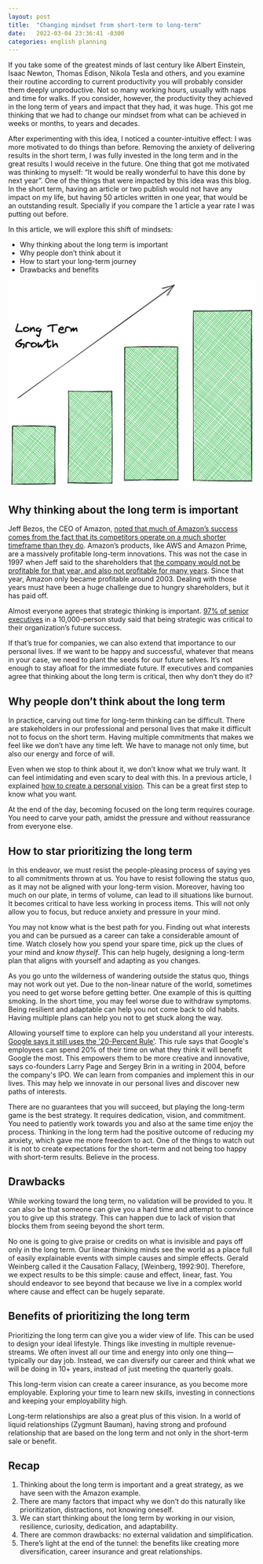 ```yaml
---
layout: post
title:  "Changing mindset from short-term to long-term"
date:   2022-03-04 23:36:41 -0300
categories: english planning
---
```


If you take some of the greatest minds of last century like Albert Einstein, Isaac Newton, Thomas Edison, Nikola Tesla and others, and you examine their routine according to current productivity you will probably consider them deeply unproductive. Not so many working hours, usually with naps and time for walks. If you consider, however, the productivity they achieved in the long term of years and impact that they had, it was huge. This got me thinking that we had to change our mindset from what can be achieved in weeks or months, to years and decades. 

After experimenting with this idea, I noticed a counter-intuitive effect: I was more motivated to do things than before. Removing the anxiety of delivering results in the short term, I was fully invested in the long term and in the great results I would receive in the future. One thing that got me motivated was thinking to myself: “It would be really wonderful to have this done by next year”. One of the things that were impacted by this idea was this blog. In the short term, having an article or two publish would not have any impact on my life, but having 50 articles written in one year, that would be an outstanding result. Specially if you compare the 1 article a year rate I was putting out before.

In this article, we will explore this shift of mindsets:
- Why thinking about the long term is important
- Why people don’t think about it
- How to start your long-term journey
- Drawbacks and benefits

![Long Term Growth](/assets/long_term_growth.png)


## Why thinking about the long term is important

Jeff Bezos, the CEO of Amazon, [noted that much of Amazon’s success comes from the fact that its competitors operate on a much shorter timeframe than they do](https://www.wired.com/2011/11/ff_bezos/). Amazon’s products, like AWS and Amazon Prime, are a massively profitable long-term innovations. This was not the case in 1997 when Jeff said to the shareholders that [the company would not be profitable for that year, and also not profitable for many years](https://amzn.to/2OimoYn). Since that year, Amazon only became profitable around 2003. Dealing with those years must have been a huge challenge due to hungry shareholders, but it has paid off.

Almost everyone agrees that strategic thinking is important. [97% of senior executives](https://hbr.org/2014/02/develop-strategic-thinkers-throughout-your-organization) in a 10,000-person study said that being strategic was critical to their organization’s future success.

If that’s true for companies, we can also extend that importance to our personal lives. If we want to be happy and successful, whatever that means in your case, we need to plant the seeds for our future selves. It’s not enough to stay afloat for the immediate future. If executives and companies agree that thinking about the long term is critical, then why don’t they do it?

## Why people don’t think about the long term

In practice, carving out time for long-term thinking can be difficult. There are stakeholders in our professional and personal lives that make it difficult not to focus on the short term. Having multiple commitments that makes we feel like we don’t have any time left. We have to manage not only time, but also our energy and force of will.

Even when we stop to think about it, we don’t know what we truly want. It can feel intimidating and even scary to deal with this. In a previous article, I explained [how to create a personal vision](/english/planning/personal-vision/). This can be a great first step to know what you want.

At the end of the day, becoming focused on the long term requires courage. You need to carve your path, amidst the pressure and without reassurance from everyone else.

## How to star prioritizing the long term

In this endeavor, we must resist the people-pleasing process of saying yes to all commitments thrown at us. You have to resist following the status quo, as it may not be aligned with your long-term vision. Moreover, having too much on our plate, in terms of volume, can lead to ill situations like burnout. It becomes critical to have less working in process items. This will not only allow you to focus, but reduce anxiety and pressure in your mind.

You may not know what is the best path for you. Finding out what interests you and can be pursued as a career can take a considerable amount of time. Watch closely how you spend your spare time, pick up the clues of your mind and _know thyself_. This can help hugely, designing a long-term plan that aligns with yourself and adapting as you changes.
 
As you go unto the wilderness of wandering outside the status quo, things may not work out yet. Due to the non-linear nature of the world, sometimes you need to get worse before getting better. One example of this is quitting smoking. In the short time, you may feel worse due to withdraw symptoms. Being resilient and adaptable can help you not come back to old habits. Having multiple plans can help you not to get stuck along the way.

Allowing yourself time to explore can help you understand all your interests. [Google says it still uses the '20-Percent Rule'](https://www.inc.com/bill-murphy-jr/google-says-it-still-uses-20-percent-rule-you-should-totally-copy-it.html). This rule says that Google's employees can spend 20% of their time on what they think it will benefit Google the most. This empowers them to be more creative and innovative, says co-founders Larry Page and Sergey Brin in a writing in 2004, before the company's IPO. We can learn from companies and implement this in our lives. This may help we innovate in our personal lives and discover new paths of interests.

There are no guarantees that you will succeed, but playing the long-term game is the best strategy. It requires dedication, vision, and commitment. You need to patiently work towards you and also at the same time enjoy the process. Thinking in the long term had the positive outcome of reducing my anxiety, which gave me more freedom to act. One of the things to watch out it is not to create expectations for the short-term and not being too happy with short-term results. Believe in the process. 

## Drawbacks 

While working toward the long term, no validation will be provided to you. It can also be that someone can give you a hard time and attempt to convince you to give up this strategy. This can happen due to lack of vision that blocks them from seeing beyond the short term.

No one is going to give praise or credits on what is invisible and pays off only in the long term. Our linear thinking minds see the world as a place full of easily explainable events with simple causes and simple effects. Gerald Weinberg called it the Causation Fallacy, [Weinberg, 1992:90]. Therefore, we expect results to be this simple: cause and effect, linear, fast. You should endeavor to see beyond that because we live in a complex world where cause and effect can be hugely separate.

## Benefits of prioritizing the long term

Prioritizing the long term can give you a wider view of life. This can be used to design your ideal lifestyle. Things like investing in multiple revenue-streams. We often invest all our time and energy into only one thing—typically our day job. Instead, we can diversify our career and think what we will be doing in 10+ years, instead of just meeting the quarterly goals.

This long-term vision can create a career insurance, as you become more employable. Exploring your time to learn new skills, investing in connections and keeping your employability high.

Long-term relationships are also a great plus of this vision. In a world of liquid relationships (Zygmunt Bauman), having strong and profound relationship that are based on the long term and not only in the short-term sale or benefit. 

## Recap

1. Thinking about the long term is important and a great strategy, as we have seen with the Amazon example.
2. There are many factors that impact why we don’t do this naturally like prioritization, distractions, not knowing oneself.
3. We can start thinking about the long term by working in our vision, resilience, curiosity, dedication, and adaptability.
4. There are common drawbacks: no external validation and simplification.
5. There’s light at the end of the tunnel: the benefits like creating more diversification, career insurance and great relationships. 